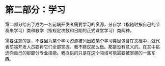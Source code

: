 # 第二部分：学习

第二部分给出了成为一名前端开发者需要学习的资源，分自学（指随时按自己的节奏来学习）类和教学（指规定次数和日期的正式课堂学习）类两种。

需要注意的是，不要因为某个学习资源被列出或某个学习类目包含在文档中，就代表前端开发人员要将它们全部掌握，我不建议那么做。那是没有意义的。在其中挑选你自己的那部分专业技能。我提供的只是在这个领域可能需要被掌握的一些东西。
